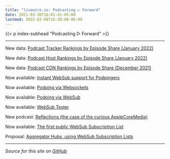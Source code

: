 ```yaml
---
title: "livewire.io: Podcasting ▷ Forward"
date: 2021-03-30T16:01:41-05:00
lastmod: 2022-02-08T16:30:00-06:00
---
```


{{< p index-subhead "Podcasting ▷ Forward" >}}

---

New data: [Podcast Tracker Rankings by Episode Share (January 2022)](/podcast-trackers-by-episode-share)

New data: [Podcast Host Rankings by Episode Share (January 2022)](/podcast-hosts-by-episode-share)

New data: [Podcast CDN Rankings by Episode Share (December 2021)](/podcast-cdns-by-episode-share)

Now available: [Instant WebSub support for Podpingers](/instant-websub-for-podpingers)

Now available: [Podping via Websockets](/podping-via-websockets)

Now available: [Podping via WebSub](/podping-via-websub)

Now available: [WebSub Tester](/websub-tester)

New podcast: [Reflections (the case of the curious AppleCoreMedia)](/new-podcast-reflections)

Now available: [The first public WebSub Subscription List](/first-public-subscription-list)

Proposal: [Aggregator Hubs, using WebSub Subscription Lists](/aggregator-hubs)

---

*Source for this site on [GitHub](https://github.com/skymethod/livewire-web)*

